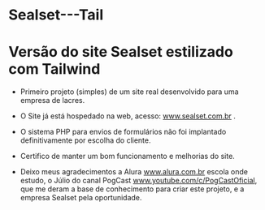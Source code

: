 # Sealset---Tail
# Versão do site Sealset estilizado com Tailwind
* Primeiro projeto (simples) de um site real desenvolvido para uma empresa de lacres.
* O Site já está hospedado na web, acesso: www.sealset.com.br .
* O sistema PHP para envios de formulários não foi implantado definitivamente por escolha do cliente.
* Certifico de manter um bom funcionamento e melhorias do site.

* Deixo meus agradecimentos a Alura www.alura.com.br escola onde estudo, o Júlio do canal PogCast www.youtube.com/c/PogCastOficial, que me deram a base de conhecimento para criar este projeto, e a empresa Sealset pela oportunidade.
